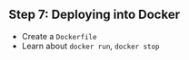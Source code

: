 ## Step 7: Deploying into Docker

* Create a `Dockerfile`
* Learn about `docker run`, `docker stop`

